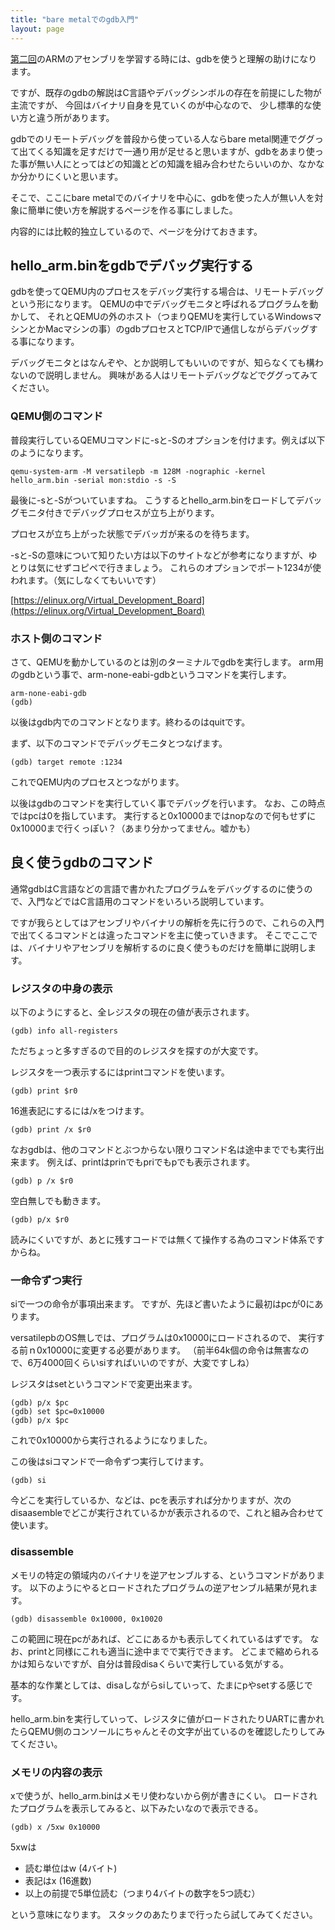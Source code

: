 ```yaml
---
title: "bare metalでのgdb入門"
layout: page
---
```


[第二回](arm_asm.md)のARMのアセンブリを学習する時には、gdbを使うと理解の助けになります。

ですが、既存のgdbの解説はC言語やデバッグシンボルの存在を前提にした物が主流ですが、
今回はバイナリ自身を見ていくのが中心なので、
少し標準的な使い方と違う所があります。

gdbでのリモートデバッグを普段から使っている人ならbare metal関連でググって出てくる知識を足すだけで一通り用が足せると思いますが、gdbをあまり使った事が無い人にとってはどの知識とどの知識を組み合わせたらいいのか、なかなか分かりにくいと思います。

そこで、ここにbare metalでのバイナリを中心に、gdbを使った人が無い人を対象に簡単に使い方を解説するページを作る事にしました。

内容的には比較的独立しているので、ページを分けておきます。

## hello_arm.binをgdbでデバッグ実行する

gdbを使ってQEMU内のプロセスをデバッグ実行する場合は、リモートデバッグという形になります。
QEMUの中でデバッグモニタと呼ばれるプログラムを動かして、
それとQEMUの外のホスト（つまりQEMUを実行しているWindowsマシンとかMacマシンの事）のgdbプロセスとTCP/IPで通信しながらデバッグする事になります。

デバッグモニタとはなんぞや、とか説明してもいいのですが、知らなくても構わないので説明しません。
興味がある人はリモートデバッグなどでググってみてください。

### QEMU側のコマンド

普段実行しているQEMUコマンドに-sと-Sのオプションを付けます。例えば以下のようになります。

```
qemu-system-arm -M versatilepb -m 128M -nographic -kernel hello_arm.bin -serial mon:stdio -s -S
```

最後に-sと-Sがついていますね。
こうするとhello_arm.binをロードしてデバッグモニタ付きでデバッグプロセスが立ち上がります。

プロセスが立ち上がった状態でデバッガが来るのを待ちます。

-sと-Sの意味について知りたい方は以下のサイトなどが参考になりますが、ゆとりは気にせずコピペで行きましょう。
これらのオプションでポート1234が使われます。（気にしなくてもいいです）

[https://elinux.org/Virtual_Development_Board](https://elinux.org/Virtual_Development_Board)

### ホスト側のコマンド

さて、QEMUを動かしているのとは別のターミナルでgdbを実行します。
arm用のgdbという事で、arm-none-eabi-gdbというコマンドを実行します。

```
arm-none-eabi-gdb
(gdb) 
```

以後はgdb内でのコマンドとなります。終わるのはquitです。

まず、以下のコマンドでデバッグモニタとつなげます。

```
(gdb) target remote :1234
```

これでQEMU内のプロセスとつながります。

以後はgdbのコマンドを実行していく事でデバッグを行います。
なお、この時点ではpcは0を指しています。
実行すると0x10000まではnopなので何もせずに0x10000まで行くっぽい？（あまり分かってません。嘘かも）

## 良く使うgdbのコマンド 

通常gdbはC言語などの言語で書かれたプログラムをデバッグするのに使うので、入門などではC言語用のコマンドをいろいろ説明しています。

ですが我らとしてはアセンブリやバイナリの解析を先に行うので、これらの入門で出てくるコマンドとは違ったコマンドを主に使っていきます。
そこでここでは、バイナリやアセンブリを解析するのに良く使うものだけを簡単に説明します。

### レジスタの中身の表示

以下のようにすると、全レジスタの現在の値が表示されます。

```
(gdb) info all-registers
```

ただちょっと多すぎるので目的のレジスタを探すのが大変です。

レジスタを一つ表示するにはprintコマンドを使います。

```
(gdb) print $r0
```

16進表記にするには/xをつけます。

```
(gdb) print /x $r0
```

なおgdbは、他のコマンドとぶつからない限りコマンド名は途中まででも実行出来ます。
例えば、printはprinでもpriでもpでも表示されます。

```
(gdb) p /x $r0
```

空白無しでも動きます。

```
(gdb) p/x $r0
```

読みにくいですが、あとに残すコードでは無くて操作する為のコマンド体系ですからね。

### 一命令ずつ実行

siで一つの命令が事項出来ます。
ですが、先ほど書いたように最初はpcが0にあります。

versatilepbのOS無しでは、プログラムは0x10000にロードされるので、
実行する前ｎ0x10000に変更する必要があります。
（前半64k個の命令は無害なので、6万4000回くらいsiすればいいのですが、大変ですしね）

レジスタはsetというコマンドで変更出来ます。

```
(gdb) p/x $pc
(gdb) set $pc=0x10000
(gdb) p/x $pc
```
これで0x10000から実行されるようになりました。

この後はsiコマンドで一命令ずつ実行してけます。

```
(gdb) si
```

今どこを実行しているか、などは、pcを表示すれば分かりますが、次のdisaasembleでどこが実行されているかが表示されるので、これと組み合わせて使います。

### disassemble

メモリの特定の領域内のバイナリを逆アセンブルする、というコマンドがあります。
以下のようにやるとロードされたプログラムの逆アセンブル結果が見れます。

```
(gdb) disassemble 0x10000, 0x10020
```

この範囲に現在pcがあれば、どこにあるかも表示してくれているはずです。
なお、printと同様にこれも適当に途中までで実行できます。
どこまで縮められるかは知らないですが、自分は普段disaくらいで実行している気がする。

基本的な作業としては、disaしながらsiしていって、たまにpやsetする感じです。

hello_arm.binを実行していって、レジスタに値がロードされたりUARTに書かれたらQEMU側のコンソールにちゃんとその文字が出ているのを確認したりしてみてください。

### メモリの内容の表示

xで使うが、hello_arm.binはメモリ使わないから例が書きにくい。
ロードされたプログラムを表示してみると、以下みたいなので表示できる。

```
(gdb) x /5xw 0x10000
```

5xwは

- 読む単位はw (4バイト)
- 表記はx (16進数)
- 以上の前提で5単位読む（つまり4バイトの数字を5つ読む）

という意味になります。
スタックのあたりまで行ったら試してみてください。